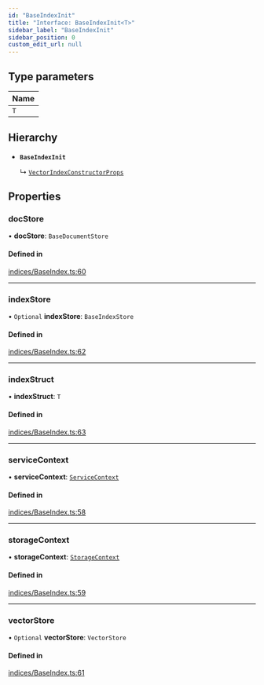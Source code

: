 ```yaml
---
id: "BaseIndexInit"
title: "Interface: BaseIndexInit<T>"
sidebar_label: "BaseIndexInit"
sidebar_position: 0
custom_edit_url: null
---
```


## Type parameters

| Name |
| :------ |
| `T` |

## Hierarchy

- **`BaseIndexInit`**

  ↳ [`VectorIndexConstructorProps`](VectorIndexConstructorProps.md)

## Properties

### docStore

• **docStore**: `BaseDocumentStore`

#### Defined in

[indices/BaseIndex.ts:60](https://github.com/run-llama/LlamaIndexTS/blob/c65d671/packages/core/src/indices/BaseIndex.ts#L60)

___

### indexStore

• `Optional` **indexStore**: `BaseIndexStore`

#### Defined in

[indices/BaseIndex.ts:62](https://github.com/run-llama/LlamaIndexTS/blob/c65d671/packages/core/src/indices/BaseIndex.ts#L62)

___

### indexStruct

• **indexStruct**: `T`

#### Defined in

[indices/BaseIndex.ts:63](https://github.com/run-llama/LlamaIndexTS/blob/c65d671/packages/core/src/indices/BaseIndex.ts#L63)

___

### serviceContext

• **serviceContext**: [`ServiceContext`](ServiceContext.md)

#### Defined in

[indices/BaseIndex.ts:58](https://github.com/run-llama/LlamaIndexTS/blob/c65d671/packages/core/src/indices/BaseIndex.ts#L58)

___

### storageContext

• **storageContext**: [`StorageContext`](StorageContext.md)

#### Defined in

[indices/BaseIndex.ts:59](https://github.com/run-llama/LlamaIndexTS/blob/c65d671/packages/core/src/indices/BaseIndex.ts#L59)

___

### vectorStore

• `Optional` **vectorStore**: `VectorStore`

#### Defined in

[indices/BaseIndex.ts:61](https://github.com/run-llama/LlamaIndexTS/blob/c65d671/packages/core/src/indices/BaseIndex.ts#L61)

